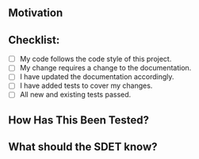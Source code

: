 ## Motivation
<!--- Why is this change required? What problem does it solve? -->
<!--- If it fixes an open issue, please link to the freshrelease story here or ensure the id is in the PR title. -->
<!--- Please ensure that you have run all lints related to this repo and also ensure that your PR is small enough for quick review. -->
 
## Checklist:
<!--- Go over all the following points, and put an `x` in all the boxes that apply. -->
<!--- If you're unsure about any of these, don't hesitate to ask. We're here to help! -->
- [ ] My code follows the code style of this project.
- [ ] My change requires a change to the documentation.
- [ ] I have updated the documentation accordingly.
- [ ] I have added tests to cover my changes.
- [ ] All new and existing tests passed.
 
## How Has This Been Tested?
<!--- Please describe in detail how you tested your changes. -->
<!--- Include details of your testing environment, and the tests you ran to -->
<!--- see how your change affects other areas of the code, etc. -->
 
## What should the SDET know?